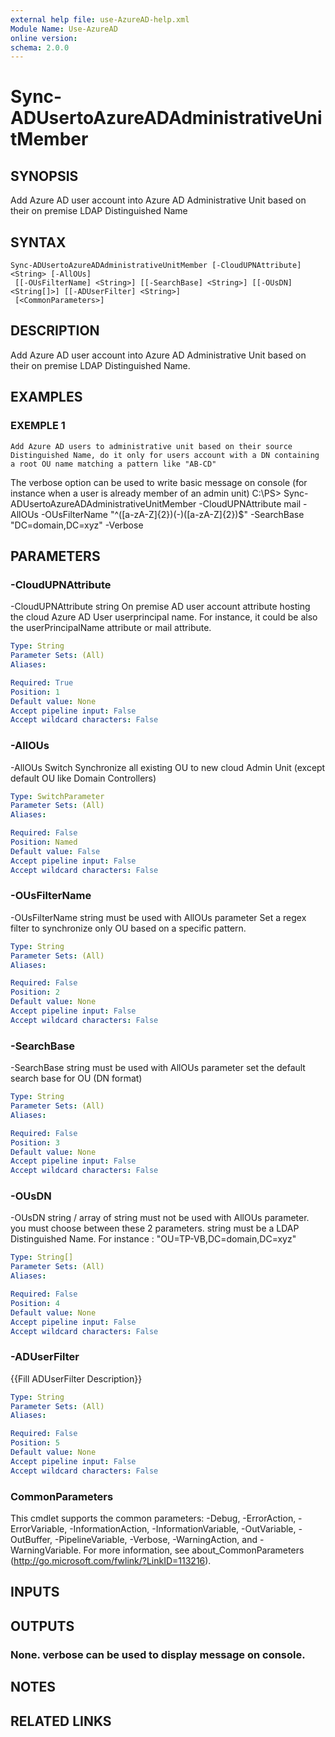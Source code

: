 ```yaml
---
external help file: use-AzureAD-help.xml
Module Name: Use-AzureAD
online version:
schema: 2.0.0
---
```


# Sync-ADUsertoAzureADAdministrativeUnitMember

## SYNOPSIS
Add Azure AD user account into Azure AD Administrative Unit based on their on premise LDAP Distinguished Name

## SYNTAX

```
Sync-ADUsertoAzureADAdministrativeUnitMember [-CloudUPNAttribute] <String> [-AllOUs]
 [[-OUsFilterName] <String>] [[-SearchBase] <String>] [[-OUsDN] <String[]>] [[-ADUserFilter] <String>]
 [<CommonParameters>]
```

## DESCRIPTION
Add Azure AD user account into Azure AD Administrative Unit based on their on premise LDAP Distinguished Name.

## EXAMPLES

### EXEMPLE 1
```
Add Azure AD users to administrative unit based on their source Distinguished Name, do it only for users account with a DN containing a root OU name matching a pattern like "AB-CD"
```

The verbose option can be used to write basic message on console (for instance when a user is already member of an admin unit)
C:\PS\> Sync-ADUsertoAzureADAdministrativeUnitMember -CloudUPNAttribute mail -AllOUs -OUsFilterName "^(\[a-zA-Z\]{2})(-)(\[a-zA-Z\]{2})$" -SearchBase "DC=domain,DC=xyz" -Verbose

## PARAMETERS

### -CloudUPNAttribute
-CloudUPNAttribute string
On premise AD user account attribute hosting the cloud Azure AD User userprincipal name.
For instance, it could be also the userPrincipalName attribute or mail attribute.

```yaml
Type: String
Parameter Sets: (All)
Aliases:

Required: True
Position: 1
Default value: None
Accept pipeline input: False
Accept wildcard characters: False
```

### -AllOUs
-AllOUs Switch
Synchronize all existing OU to new cloud Admin Unit (except default OU like Domain Controllers)

```yaml
Type: SwitchParameter
Parameter Sets: (All)
Aliases:

Required: False
Position: Named
Default value: False
Accept pipeline input: False
Accept wildcard characters: False
```

### -OUsFilterName
-OUsFilterName string
must be used with AllOUs parameter
Set a regex filter to synchronize only OU based on a specific pattern.

```yaml
Type: String
Parameter Sets: (All)
Aliases:

Required: False
Position: 2
Default value: None
Accept pipeline input: False
Accept wildcard characters: False
```

### -SearchBase
-SearchBase string
must be used with AllOUs parameter
set the default search base for OU (DN format)

```yaml
Type: String
Parameter Sets: (All)
Aliases:

Required: False
Position: 3
Default value: None
Accept pipeline input: False
Accept wildcard characters: False
```

### -OUsDN
-OUsDN string / array of string
must not be used with AllOUs parameter.
you must choose between these 2 parameters.
string must be a LDAP Distinguished Name.
For instance : "OU=TP-VB,DC=domain,DC=xyz"

```yaml
Type: String[]
Parameter Sets: (All)
Aliases:

Required: False
Position: 4
Default value: None
Accept pipeline input: False
Accept wildcard characters: False
```

### -ADUserFilter
{{Fill ADUserFilter Description}}

```yaml
Type: String
Parameter Sets: (All)
Aliases:

Required: False
Position: 5
Default value: None
Accept pipeline input: False
Accept wildcard characters: False
```

### CommonParameters
This cmdlet supports the common parameters: -Debug, -ErrorAction, -ErrorVariable, -InformationAction, -InformationVariable, -OutVariable, -OutBuffer, -PipelineVariable, -Verbose, -WarningAction, and -WarningVariable.
For more information, see about_CommonParameters (http://go.microsoft.com/fwlink/?LinkID=113216).

## INPUTS

## OUTPUTS

### None. verbose can be used to display message on console.
## NOTES

## RELATED LINKS
